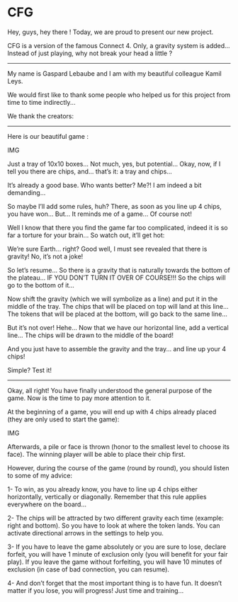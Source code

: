 # CFG
Hey, guys, hey there ! 
Today, we are proud to present our new project.

CFG is a version of the famous Connect 4. Only, a gravity system is added... Instead of just playing, why not break your head a little ?

--------------------------------------------

My name is Gaspard Lebaube and I am with my beautiful colleague Kamil Leys. 

We would first like to thank some people who helped us for this project from time to time indirectly...

We thank the creators:


--------------------------------------------

Here is our beautiful game :

IMG

Just a tray of 10x10 boxes...
Not much, yes, but potential...
Okay, now, if I tell you there are chips, and... that’s it: a tray and chips... 

It’s already a good base. Who wants better?
Me?! I am indeed a bit demanding...

So maybe I’ll add some rules, huh? 
There, as soon as you line up 4 chips, you have won... But... It reminds me of a game... Of course not!

Well I know that there you find the game far too complicated, indeed it is so far a torture for your brain... So watch out, it’ll get hot:

We’re sure Earth... right? 
Good well, I must see revealed that there is gravity! No, it’s not a joke!

So let’s resume... So there is a gravity that is naturally towards the bottom of the plateau... IF YOU DON’T TURN IT OVER OF COURSE!!! 
So the chips will go to the bottom of it...

Now shift the gravity (which we will symbolize as a line) and put it in the middle of the tray. 
The chips that will be placed on top will land at this line... The tokens that will be placed at the bottom, will go back to the same line...

But it’s not over! Hehe...
Now that we have our horizontal line, add a vertical line...
The chips will be drawn to the middle of the board! 

And you just have to assemble the gravity and the tray... and line up your 4 chips! 

Simple? Test it!

--------------------------------------------

Okay, all right! 
You have finally understood the general purpose of the game. Now is the time to pay more attention to it. 

At the beginning of a game, you will end up with 4 chips already placed (they are only used to start the game):

IMG

Afterwards, a pile or face is thrown (honor to the smallest level to choose its face).
The winning player will be able to place their chip first.

However, during the course of the game (round by round), you should listen to some of my advice:

1- To win, as you already know, you have to line up 4 chips either horizontally, vertically or diagonally. Remember that this rule applies everywhere on the board...

2- The chips will be attracted by two different gravity each time (example: right and bottom). So you have to look at where the token lands. You can activate directional arrows in the settings to help you.

3- If you have to leave the game absolutely or you are sure to lose, declare forfeit, you will have 1 minute of exclusion only (you will benefit for your fair play). If you leave the game without forfeiting, you will have 10 minutes of exclusion (in case of bad connection, you can resume).

4- And don’t forget that the most important thing is to have fun. It doesn’t matter if you lose, you will progress! Just time and training...